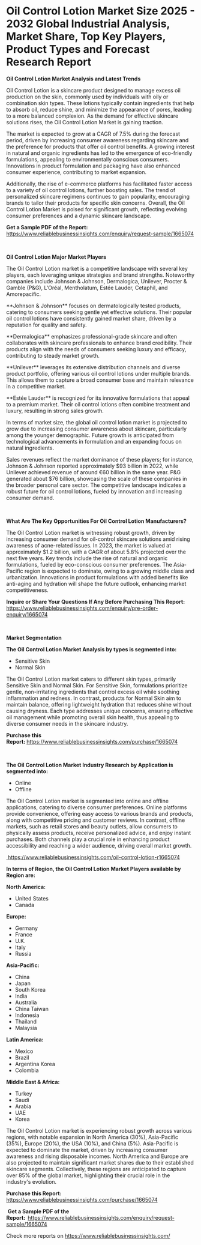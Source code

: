 <p><h1>Oil Control Lotion Market Size 2025 - 2032 Global Industrial Analysis, Market Share, Top Key Players, Product Types and Forecast Research Report</h1></p><p><strong>Oil Control Lotion Market Analysis and Latest Trends</strong></p>
<p><p>Oil Control Lotion is a skincare product designed to manage excess oil production on the skin, commonly used by individuals with oily or combination skin types. These lotions typically contain ingredients that help to absorb oil, reduce shine, and minimize the appearance of pores, leading to a more balanced complexion. As the demand for effective skincare solutions rises, the Oil Control Lotion Market is gaining traction.</p><p>The market is expected to grow at a CAGR of 7.5% during the forecast period, driven by increasing consumer awareness regarding skincare and the preference for products that offer oil control benefits. A growing interest in natural and organic ingredients has led to the emergence of eco-friendly formulations, appealing to environmentally conscious consumers. Innovations in product formulation and packaging have also enhanced consumer experience, contributing to market expansion.</p><p>Additionally, the rise of e-commerce platforms has facilitated faster access to a variety of oil control lotions, further boosting sales. The trend of personalized skincare regimens continues to gain popularity, encouraging brands to tailor their products for specific skin concerns. Overall, the Oil Control Lotion Market is poised for significant growth, reflecting evolving consumer preferences and a dynamic skincare landscape.</p></p>
<p><strong>Get a Sample PDF of the Report:&nbsp;</strong> <a href="https://www.reliablebusinessinsights.com/enquiry/request-sample/1665074?utm_campaign=2811&utm_medium=2&utm_source=Github&utm_content=ia&utm_term=06032025&utm_id=oil-control-lotion">https://www.reliablebusinessinsights.com/enquiry/request-sample/1665074</a></p>
<p>&nbsp;</p>
<p><strong>Oil Control Lotion Major Market Players</strong></p>
<p><p>The Oil Control Lotion market is a competitive landscape with several key players, each leveraging unique strategies and brand strengths. Noteworthy companies include Johnson & Johnson, Dermalogica, Unilever, Procter & Gamble (P&G), L'Oréal, Mentholatum, Estée Lauder, Cetaphil, and Amorepacific.</p><p>**Johnson & Johnson** focuses on dermatologically tested products, catering to consumers seeking gentle yet effective solutions. Their popular oil control lotions have consistently gained market share, driven by a reputation for quality and safety.</p><p>**Dermalogica** emphasizes professional-grade skincare and often collaborates with skincare professionals to enhance brand credibility. Their products align with the needs of consumers seeking luxury and efficacy, contributing to steady market growth.</p><p>**Unilever** leverages its extensive distribution channels and diverse product portfolio, offering various oil control lotions under multiple brands. This allows them to capture a broad consumer base and maintain relevance in a competitive market.</p><p>**Estée Lauder** is recognized for its innovative formulations that appeal to a premium market. Their oil control lotions often combine treatment and luxury, resulting in strong sales growth.</p><p>In terms of market size, the global oil control lotion market is projected to grow due to increasing consumer awareness about skincare, particularly among the younger demographic. Future growth is anticipated from technological advancements in formulation and an expanding focus on natural ingredients.</p><p>Sales revenues reflect the market dominance of these players; for instance, Johnson & Johnson reported approximately $93 billion in 2022, while Unilever achieved revenue of around €60 billion in the same year. P&G generated about $76 billion, showcasing the scale of these companies in the broader personal care sector. The competitive landscape indicates a robust future for oil control lotions, fueled by innovation and increasing consumer demand.</p></p>
<p>&nbsp;</p>
<p><strong>What Are The Key Opportunities For Oil Control Lotion Manufacturers?</strong></p>
<p><p>The Oil Control Lotion market is witnessing robust growth, driven by increasing consumer demand for oil-control skincare solutions amid rising awareness of acne-related issues. In 2023, the market is valued at approximately $1.2 billion, with a CAGR of about 5.8% projected over the next five years. Key trends include the rise of natural and organic formulations, fueled by eco-conscious consumer preferences. The Asia-Pacific region is expected to dominate, owing to a growing middle class and urbanization. Innovations in product formulations with added benefits like anti-aging and hydration will shape the future outlook, enhancing market competitiveness.</p></p>
<p><strong>Inquire or Share Your Questions If Any Before Purchasing This Report:</strong> <a href="https://www.reliablebusinessinsights.com/enquiry/pre-order-enquiry/1665074?utm_campaign=2811&utm_medium=2&utm_source=Github&utm_content=ia&utm_term=06032025&utm_id=oil-control-lotion">https://www.reliablebusinessinsights.com/enquiry/pre-order-enquiry/1665074</a></p>
<p>&nbsp;</p>
<p><strong>Market Segmentation</strong></p>
<p><strong>The Oil Control Lotion Market Analysis by types is segmented into:</strong></p>
<p><ul><li>Sensitive Skin</li><li>Normal Skin</li></ul></p>
<p><p>The Oil Control Lotion market caters to different skin types, primarily Sensitive Skin and Normal Skin. For Sensitive Skin, formulations prioritize gentle, non-irritating ingredients that control excess oil while soothing inflammation and redness. In contrast, products for Normal Skin aim to maintain balance, offering lightweight hydration that reduces shine without causing dryness. Each type addresses unique concerns, ensuring effective oil management while promoting overall skin health, thus appealing to diverse consumer needs in the skincare industry.</p></p>
<p><strong>Purchase this Report:&nbsp;</strong><a href="https://www.reliablebusinessinsights.com/purchase/1665074?utm_campaign=2811&utm_medium=2&utm_source=Github&utm_content=ia&utm_term=06032025&utm_id=oil-control-lotion">https://www.reliablebusinessinsights.com/purchase/1665074</a></p>
<p>&nbsp;</p>
<p><strong>The Oil Control Lotion Market Industry Research by Application is segmented into:</strong></p>
<p><ul><li>Online</li><li>Offline</li></ul></p>
<p><p>The Oil Control Lotion market is segmented into online and offline applications, catering to diverse consumer preferences. Online platforms provide convenience, offering easy access to various brands and products, along with competitive pricing and customer reviews. In contrast, offline markets, such as retail stores and beauty outlets, allow consumers to physically assess products, receive personalized advice, and enjoy instant purchases. Both channels play a crucial role in enhancing product accessibility and reaching a wider audience, driving overall market growth.</p></p>
<p><a href="https://www.reliablebusinessinsights.com/oil-control-lotion-r1665074?utm_campaign=2811&utm_medium=2&utm_source=Github&utm_content=ia&utm_term=06032025&utm_id=oil-control-lotion">&nbsp;https://www.reliablebusinessinsights.com/oil-control-lotion-r1665074</a></p>
<p><strong>In terms of Region, the Oil Control Lotion Market Players available by Region are:</strong></p>
<p>
    <p> <strong> North America: </strong>
        <ul>
            <li>United States</li>
            <li>Canada</li>
        </ul>
        </p> 
    <p> <strong> Europe: </strong>
        <ul>
            <li>Germany</li>
            <li>France</li>
            <li>U.K.</li>
            <li>Italy</li>
            <li>Russia</li>
        </ul>
        </p> 
    <p> <strong> Asia-Pacific: </strong>
        <ul>
            <li>China</li>
            <li>Japan</li>
            <li>South Korea</li>
            <li>India</li>
            <li>Australia</li>
            <li>China Taiwan</li>
            <li>Indonesia</li>
            <li>Thailand</li>
            <li>Malaysia</li>
        </ul>
        </p> 
    <p> <strong> Latin America: </strong>
        <ul>
            <li>Mexico</li>
            <li>Brazil</li>
            <li>Argentina Korea</li>
            <li>Colombia</li>
        </ul>
        </p> 
    <p> <strong> Middle East & Africa: </strong>
        <ul>
            <li>Turkey</li>
            <li>Saudi</li>
            <li>Arabia</li>
            <li>UAE</li>
            <li>Korea</li>
        </ul>
    </p>
    </p>
<p><p>The Oil Control Lotion market is experiencing robust growth across various regions, with notable expansion in North America (30%), Asia-Pacific (35%), Europe (20%), the USA (10%), and China (5%). Asia-Pacific is expected to dominate the market, driven by increasing consumer awareness and rising disposable incomes. North America and Europe are also projected to maintain significant market shares due to their established skincare segments. Collectively, these regions are anticipated to capture over 85% of the global market, highlighting their crucial role in the industry's evolution.</p></p>
<p><strong>Purchase this Report: </strong><a href="https://www.reliablebusinessinsights.com/purchase/1665074?utm_campaign=2811&utm_medium=2&utm_source=Github&utm_content=ia&utm_term=06032025&utm_id=oil-control-lotion">https://www.reliablebusinessinsights.com/purchase/1665074</a></p>
<p>&nbsp;<strong>Get a Sample PDF of the Report:&nbsp;&nbsp;</strong><a href="https://www.reliablebusinessinsights.com/enquiry/request-sample/1665074?utm_campaign=2811&utm_medium=2&utm_source=Github&utm_content=ia&utm_term=06032025&utm_id=oil-control-lotion">https://www.reliablebusinessinsights.com/enquiry/request-sample/1665074</a></p>
<p><strong></strong></p>
<p>Check more reports on <a href="https://www.reliablebusinessinsights.com/?utm_campaign=2811&utm_medium=2&utm_source=Github&utm_content=ia&utm_term=06032025&utm_id=oil-control-lotion">https://www.reliablebusinessinsights.com/</a></p>